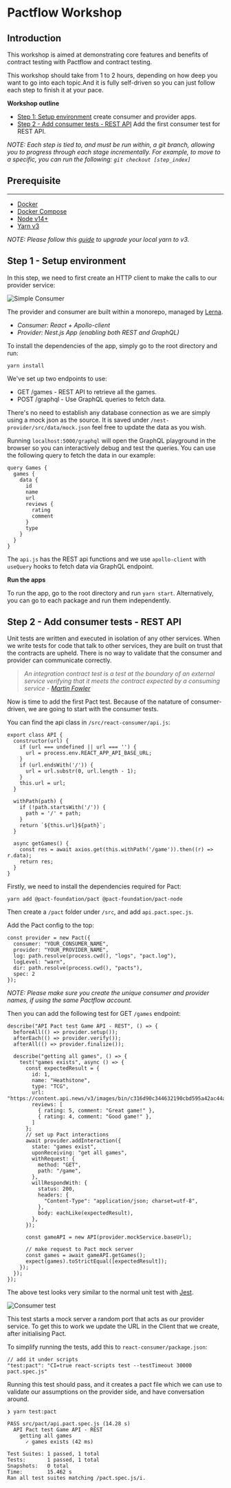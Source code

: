 # Pactflow Workshop

## Introduction
This workshop is aimed at demonstrating core features and benefits of contract testing with Pactflow and contract testing.

This workshop should take from 1 to 2 hours, depending on how deep you want to go into each topic.And it is fully self-driven so you can just follow each step to finish it at your pace.

**Workshop outline**
- [Step 1: Setup environment](#step-1---setup-environment) create consumer and provider apps. 
- [Step 2 - Add consumer tests - REST API](#step-2---add-consumer-tests---rest-api) Add the first consumer test for REST API.

*NOTE: Each step is tied to, and must be run within, a git branch, allowing you to progress through each stage incrementally. For example, to move to a specific, you can run the following: `git checkout [step_index]`*

## Prerequisite
----
- [Docker](https://www.docker.com)
- [Docker Compose](https://docs.docker.com/compose/install/)
- [Node v14+](https://nodejs.org/en/)
- [Yarn v3](https://yarnpkg.com/)

*NOTE: Please follow this [guide](https://yarnpkg.com/getting-started/migration) to upgrade your local yarn to v3.*

## Step 1 - Setup environment
In this step, we need to first create an HTTP client to make the calls to our provider service:

![Simple Consumer](diagrams/workshop_step1.svg)

The provider and consumer are built within a monorepo, managed by [Lerna](https://github.com/lerna/lerna). 

- *Consumer: React + Apollo-client*
- *Provider: Nest.js App (enabling both REST and GraphQL)*

To install the dependencies of the app, simply go to the root directory and run:
```
yarn install
```
We've set up two endpoints to use:
- GET /games - REST API to retrieve all the games.
- POST /graphql - Use GraphQL queries to fetch data. 

There's no need to establish any database connection as we are simply using a mock json as the source. It is saved under `/nest-provider/src/data/mock.json` feel free to update the data as you wish.

Running `localhost:5000/graphql` will open the GraphQL playground in the browser so you can interactively debug and test the queries. You can use the following query to fetch the data in our example:
```
query Games {
  games {
    data {
      id
      name
      url
      reviews {
        rating
        comment
      }
      type
    }
  }
}
```

The `api.js` has the REST api functions and we use `apollo-client` with `useQuery` hooks to fetch data via GraphQL endpoint.

**Run the apps**

To run the app, go to the root directory and run `yarn start`. Alternatively, you can go to each package and run them independently.

## Step 2 - Add consumer tests - REST API
Unit tests are written and executed in isolation of any other services. When we write tests for code that talk to other services, they are built on trust that the contracts are upheld. There is no way to validate that the consumer and provider can communicate correctly.

> *An integration contract test is a test at the boundary of an external service verifying that it meets the contract expected by a consuming service - [Martin Fowler](https://martinfowler.com/bliki/ContractTest.html)*

Now is time to add the first Pact test. Because of the natature of consumer-driven, we are going to start with the consumer tests.

You can find the api class in `/src/react-consumer/api.js`:

```
export class API {
  constructor(url) {
    if (url === undefined || url === '') {
      url = process.env.REACT_APP_API_BASE_URL;
    }
    if (url.endsWith('/')) {
      url = url.substr(0, url.length - 1);
    }
    this.url = url;
  }

  withPath(path) {
    if (!path.startsWith('/')) {
      path = '/' + path;
    }
    return `${this.url}${path}`;
  }

  async getGames() {
    const res = await axios.get(this.withPath('/game')).then((r) => r.data);
    return res;
  }
}
```

Firstly, we need to install the dependencies required for Pact:
```
yarn add @pact-foundation/pact @pact-foundation/pact-node
```

Then create a `/pact` folder under `/src`, and add `api.pact.spec.js`. 

Add the Pact config to the top:
```
const provider = new Pact({
  consumer: "YOUR_CONSUMER_NAME",
  provider: "YOUR_PROVIDER_NAME",
  log: path.resolve(process.cwd(), "logs", "pact.log"),
  logLevel: "warn",
  dir: path.resolve(process.cwd(), "pacts"),
  spec: 2
});
```
*NOTE: Please make sure you create the unique consumer and provider names, if using the same Pactflow account.*

Then you can add the following test for GET `/games` endpoint:
```
describe("API Pact test Game API - REST", () => {
  beforeAll(() => provider.setup());
  afterEach(() => provider.verify());
  afterAll(() => provider.finalize());

  describe("getting all games", () => {
    test("games exists", async () => {
      const expectedResult = {
        id: 1,
        name: "Heathstone",
        type: "TCG",
        url: "https://content.api.news/v3/images/bin/c316d90c344632190cbd595a42ac44ad",
        reviews: [
          { rating: 5, comment: "Great game!" },
          { rating: 4, comment: "Good game!" },
        ]
      };
      // set up Pact interactions
      await provider.addInteraction({
        state: "games exist",
        uponReceiving: "get all games",
        withRequest: {
          method: "GET",
          path: "/game",
        },
        willRespondWith: {
          status: 200,
          headers: {
            "Content-Type": "application/json; charset=utf-8",
          },
          body: eachLike(expectedResult),
        },
      });

      const gameAPI = new API(provider.mockService.baseUrl);

      // make request to Pact mock server
      const games = await gameAPI.getGames();
      expect(games).toStrictEqual([expectedResult]);
    });
  });
});
```

The above test looks very similar to the normal unit test with [Jest](https://jestjs.io/). 

![Consumer test](diagrams/consumer-test_step2.svg)

This test starts a mock server a random port that acts as our provider service. To get this to work we update the URL in the Client that we create, after initialising Pact.

To simplify running the tests, add this to `react-consumer/package.json`:
```
// add it under scripts
"test:pact": "CI=true react-scripts test --testTimeout 30000 pact.spec.js"
```

Running this test should pass, and it creates a pact file which we can use to validate our assumptions on the provider side, and have conversation around.

```console
❯ yarn test:pact

PASS src/pact/api.pact.spec.js (14.28 s)
  API Pact test Game API - REST
    getting all games
      ✓ games exists (42 ms)

Test Suites: 1 passed, 1 total
Tests:       1 passed, 1 total
Snapshots:   0 total
Time:        15.462 s
Ran all test suites matching /pact.spec.js/i.
```
